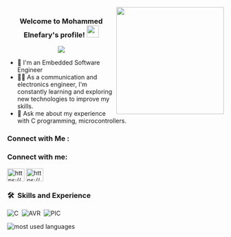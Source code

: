 
<img width="250" align="right" src="https://c.tenor.com/_DOBjnGspYAAAAAM/code-coding.gif">

<h3 align="center">
  Welcome to Mohammed Elnefary's profile!
  <img src="https://media.giphy.com/media/hvRJCLFzcasrR4ia7z/giphy.gif" width="28">
</h3>

<!-- Typing SVG by DenverCoder1 - https://github.com/DenverCoder1/readme-typing-svg -->
<p align="center">
  <a href="https://github.com/DenverCoder1/readme-typing-svg"><img src="https://readme-typing-svg.herokuapp.com/?lines=Embedded%20Software%20Engineer;Always%20learning%20new%20things&font=Fira%20Code&center=true&width=440&height=45&color=f75c7e&vCenter=true&size=22"></a>
</p> 

- 🏢 I'm an Embedded Software Engineer
- 👨‍💻 As a communication and electronics engineer, I'm constantly learning and exploring new technologies to improve my skills.
- 💬 Ask me about my experience with C programming, microcontrollers.




### Connect with Me :

<h3 align="left">Connect with me:</h3>
<p align="left">
<a href="https://linkedin.com/in/https://www.linkedin.com/in/mohammed-elnefary-14532a178/" target="blank"><img align="center" src="https://raw.githubusercontent.com/rahuldkjain/github-profile-readme-generator/master/src/images/icons/Social/linked-in-alt.svg" alt="https://www.linkedin.com/in/mohammed-elnefary-14532a178/" height="30" width="40" /></a>
<a href="https://fb.com/https://www.facebook.com/mohammed.elnefary/" target="blank"><img align="center" src="https://raw.githubusercontent.com/rahuldkjain/github-profile-readme-generator/master/src/images/icons/Social/facebook.svg" alt="https://www.facebook.com/mohammed.elnefary/" height="30" width="40" /></a>
</p>



### 🛠 &nbsp;Skills and Experience
![C](https://img.shields.io/badge/C_programming-00599C?style=for-the-badge&logo=c&logoColor=339933)&nbsp;
![AVR](https://img.shields.io/badge/AVR-00599C?style=for-the-badge&logo=&logoColor=339933)&nbsp;
![PIC](https://img.shields.io/badge/PIC-00599C?style=for-the-badge&logo=&logoColor=339933)&nbsp;


<img align="left" src="https://github-readme-stats.vercel.app/api/top-langs/?username=mhmd30&layout=compact&theme=radical" alt="most used languages" />
